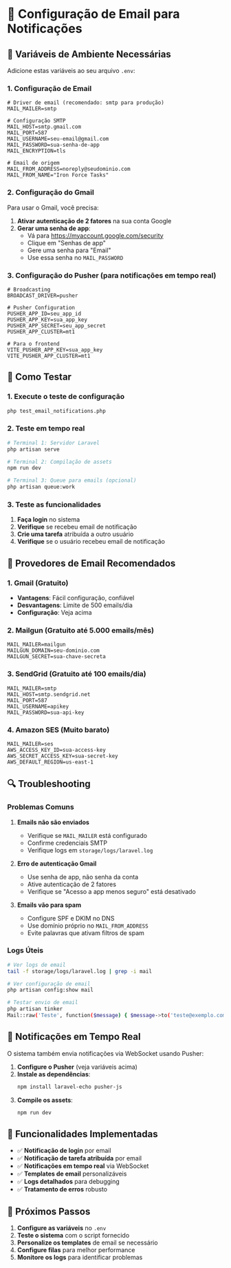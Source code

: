 # 📧 Configuração de Email para Notificações

## 🔧 Variáveis de Ambiente Necessárias

Adicione estas variáveis ao seu arquivo `.env`:

### 1. Configuração de Email

```env
# Driver de email (recomendado: smtp para produção)
MAIL_MAILER=smtp

# Configuração SMTP
MAIL_HOST=smtp.gmail.com
MAIL_PORT=587
MAIL_USERNAME=seu-email@gmail.com
MAIL_PASSWORD=sua-senha-de-app
MAIL_ENCRYPTION=tls

# Email de origem
MAIL_FROM_ADDRESS=noreply@seudominio.com
MAIL_FROM_NAME="Iron Force Tasks"
```

### 2. Configuração do Gmail

Para usar o Gmail, você precisa:

1. **Ativar autenticação de 2 fatores** na sua conta Google
2. **Gerar uma senha de app**:
   - Vá para https://myaccount.google.com/security
   - Clique em "Senhas de app"
   - Gere uma senha para "Email"
   - Use essa senha no `MAIL_PASSWORD`

### 3. Configuração do Pusher (para notificações em tempo real)

```env
# Broadcasting
BROADCAST_DRIVER=pusher

# Pusher Configuration
PUSHER_APP_ID=seu_app_id
PUSHER_APP_KEY=sua_app_key
PUSHER_APP_SECRET=seu_app_secret
PUSHER_APP_CLUSTER=mt1

# Para o frontend
VITE_PUSHER_APP_KEY=sua_app_key
VITE_PUSHER_APP_CLUSTER=mt1
```

## 🚀 Como Testar

### 1. Execute o teste de configuração

```bash
php test_email_notifications.php
```

### 2. Teste em tempo real

```bash
# Terminal 1: Servidor Laravel
php artisan serve

# Terminal 2: Compilação de assets
npm run dev

# Terminal 3: Queue para emails (opcional)
php artisan queue:work
```

### 3. Teste as funcionalidades

1. **Faça login** no sistema
2. **Verifique** se recebeu email de notificação
3. **Crie uma tarefa** atribuída a outro usuário
4. **Verifique** se o usuário recebeu email de notificação

## 📧 Provedores de Email Recomendados

### 1. Gmail (Gratuito)
- **Vantagens**: Fácil configuração, confiável
- **Desvantagens**: Limite de 500 emails/dia
- **Configuração**: Veja acima

### 2. Mailgun (Gratuito até 5.000 emails/mês)
```env
MAIL_MAILER=mailgun
MAILGUN_DOMAIN=seu-dominio.com
MAILGUN_SECRET=sua-chave-secreta
```

### 3. SendGrid (Gratuito até 100 emails/dia)
```env
MAIL_MAILER=smtp
MAIL_HOST=smtp.sendgrid.net
MAIL_PORT=587
MAIL_USERNAME=apikey
MAIL_PASSWORD=sua-api-key
```

### 4. Amazon SES (Muito barato)
```env
MAIL_MAILER=ses
AWS_ACCESS_KEY_ID=sua-access-key
AWS_SECRET_ACCESS_KEY=sua-secret-key
AWS_DEFAULT_REGION=us-east-1
```

## 🔍 Troubleshooting

### Problemas Comuns

1. **Emails não são enviados**
   - Verifique se `MAIL_MAILER` está configurado
   - Confirme credenciais SMTP
   - Verifique logs em `storage/logs/laravel.log`

2. **Erro de autenticação Gmail**
   - Use senha de app, não senha da conta
   - Ative autenticação de 2 fatores
   - Verifique se "Acesso a app menos seguro" está desativado

3. **Emails vão para spam**
   - Configure SPF e DKIM no DNS
   - Use domínio próprio no `MAIL_FROM_ADDRESS`
   - Evite palavras que ativam filtros de spam

### Logs Úteis

```bash
# Ver logs de email
tail -f storage/logs/laravel.log | grep -i mail

# Ver configuração de email
php artisan config:show mail

# Testar envio de email
php artisan tinker
Mail::raw('Teste', function($message) { $message->to('teste@exemplo.com')->subject('Teste'); });
```

## 📱 Notificações em Tempo Real

O sistema também envia notificações via WebSocket usando Pusher:

1. **Configure o Pusher** (veja variáveis acima)
2. **Instale as dependências**:
   ```bash
   npm install laravel-echo pusher-js
   ```
3. **Compile os assets**:
   ```bash
   npm run dev
   ```

## 🎯 Funcionalidades Implementadas

- ✅ **Notificação de login** por email
- ✅ **Notificação de tarefa atribuída** por email
- ✅ **Notificações em tempo real** via WebSocket
- ✅ **Templates de email** personalizáveis
- ✅ **Logs detalhados** para debugging
- ✅ **Tratamento de erros** robusto

## 🚀 Próximos Passos

1. **Configure as variáveis** no `.env`
2. **Teste o sistema** com o script fornecido
3. **Personalize os templates** de email se necessário
4. **Configure filas** para melhor performance
5. **Monitore os logs** para identificar problemas 